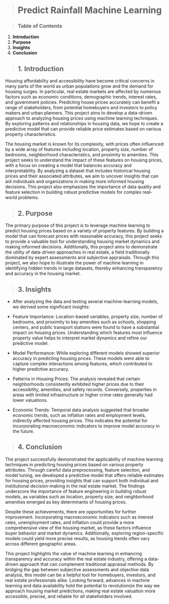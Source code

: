 > # Predict Rainfall Machine Learning

> ### **Table of Contents**

1. **Introduction**
2. **Purpose**
3. **Insights**
4. **Conclusion**



> ## 1. **Introduction**

   Housing affordability and accessibility have become critical concerns in many parts of the world as urban populations grow and the demand for housing surges. In particular, real estate markets are affected by numerous factors such as economic conditions, demographic trends, interest rates, and government policies. Predicting house prices accurately can benefit a range of stakeholders, from potential homebuyers and investors to policy makers and urban planners. This project aims to develop a data-driven approach to analyzing housing prices using machine learning techniques. By exploring patterns and relationships in housing data, we hope to create a predictive model that can provide reliable price estimates based on various property characteristics.

   The housing market is known for its complexity, with prices often influenced by a wide array of features including location, property size, number of bedrooms, neighborhood characteristics, and proximity to amenities. This project seeks to understand the impact of these features on housing prices, with a focus on creating a model that balances accuracy and interpretability. By analyzing a dataset that includes historical housing prices and their associated attributes, we aim to uncover insights that can aid individuals and organizations in making more informed housing decisions. This project also emphasizes the importance of data quality and feature selection in building robust predictive models for complex real-world problems.

> ## 2. **Purpose**

The primary purpose of this project is to leverage machine learning to predict housing prices based on a variety of property features. By building a model that can forecast prices with reasonable accuracy, this project seeks to provide a valuable tool for understanding housing market dynamics and making informed decisions. Additionally, this project aims to demonstrate the utility of data-driven approaches in real estate, a field traditionally dominated by expert assessments and subjective appraisals. Through this project, we also hope to illustrate the power of machine learning in identifying hidden trends in large datasets, thereby enhancing transparency and accuracy in the housing market.

> ## 3. **Insights**

  * After analyzing the data and testing several machine-learning models, we derived some significant insights:

  * Feature Importance: Location-based variables, property size, number of bedrooms, and proximity to key amenities such as schools, shopping centers, and public transport stations were found to have a substantial impact on housing prices. Understanding which features most influence property value helps to interpret market dynamics and refine our predictive model.

  * Model Performance: While exploring different models showed superior accuracy in predicting housing prices. These models were able to capture complex interactions among features, which contributed to higher predictive accuracy.

  * Patterns in Housing Prices: The analysis revealed that certain neighborhoods consistently exhibited higher prices due to their accessibility, amenities, and safety records. Conversely, properties in areas with limited infrastructure or higher crime rates generally had lower valuations.

  * Economic Trends: Temporal data analysis suggested that broader economic trends, such as inflation rates and employment levels, indirectly affected housing prices. This indicates the potential for incorporating macroeconomic indicators to improve model accuracy in the future.

> ## 4. **Conclusion**

The project successfully demonstrated the applicability of machine learning techniques in predicting housing prices based on various property attributes. Through careful data preprocessing, feature selection, and model tuning, we developed a predictive model that offers reliable estimates for housing prices, providing insights that can support both individual and institutional decision-making in the real estate market. The findings underscore the importance of feature engineering in building robust models, as variables such as location, property size, and neighborhood amenities emerged as key determinants of housing prices.

Despite these achievements, there are opportunities for further improvement. Incorporating macroeconomic indicators such as interest rates, unemployment rates, and inflation could provide a more comprehensive view of the housing market, as these factors influence buyer behavior and market dynamics. Additionally, exploring region-specific models could yield more precise results, as housing trends often vary across different geographic areas. 

This project highlights the value of machine learning in enhancing transparency and accuracy within the real estate industry, offering a data-driven approach that can complement traditional appraisal methods. By bridging the gap between subjective assessments and objective data analysis, this model can be a helpful tool for homebuyers, investors, and real estate professionals alike. Looking forward, advances in machine learning and data availability hold the potential to revolutionize the way we approach housing market predictions, making real estate valuation more accessible, precise, and reliable for all stakeholders involved.







